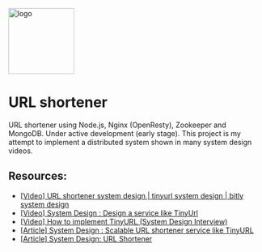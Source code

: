 <img width="130" src="https://user-images.githubusercontent.com/43048524/135918686-d7a73bea-18d8-4fc0-9fd3-04cf10c6badb.png" alt="logo" /> </br>
# URL shortener
URL shortener using Node.js, Nginx (OpenResty), Zookeeper and MongoDB. Under active development (early stage). This project is my attempt to implement a distributed system shown in many system design videos.

## Resources:
- [[Video] URL shortener system design | tinyurl system design | bitly system design](https://www.youtube.com/watch?v=JQDHz72OA3c)
- [[Video] System Design : Design a service like TinyUrl](https://www.youtube.com/watch?v=fMZMm_0ZhK4)
- [[Video] How to implement TinyURL (System Design Interview)](https://www.youtube.com/watch?v=eCLqmPBIEYs)
- [[Article] System Design : Scalable URL shortener service like TinyURL](https://medium.com/@sandeep4.verma/system-design-scalable-url-shortener-service-like-tinyurl-106f30f23a82)
- [[Article] System Design: URL Shortener](https://dev.to/karanpratapsingh/system-design-url-shortener-10i5)

<!-- <img width="800" src="https://user-images.githubusercontent.com/43048524/207808313-00e73b70-32f6-4725-b7d1-75f960950aa8.jpg" alt="zookeeper giga chad" /> -->
